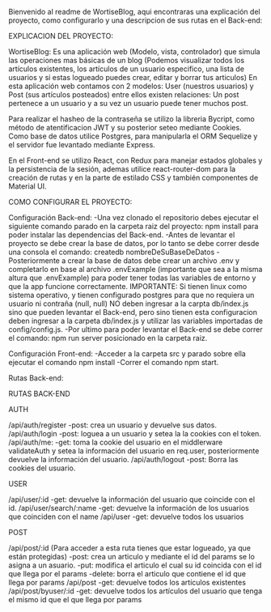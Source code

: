 Bienvenido al readme de WortiseBlog, aqui encontraras una explicación del proyecto, como configurarlo y una descripcion de sus rutas en el Back-end:

EXPLICACION DEL PROYECTO:

WortiseBlog: Es una aplicación web (Modelo, vista, controlador) que simula las operaciones mas básicas de un blog (Podemos visualizar todos los artículos existentes, los artículos de un usuario especifico, una lista de usuarios y si estas logueado puedes crear, editar y borrar tus articulos)
En esta aplicación web contamos con 2 modelos: User (nuestros usuarios) y Post (sus artículos posteados) entre ellos existen relaciones: 
Un post pertenece a un usuario y a su vez un usuario puede tener muchos post.

Para realizar el hasheo de la contraseña se utilizo la libreria Bycript, como método de atentificacion JWT y su posterior seteo mediante Cookies.
Como base de datos utilice Postgres, para manipularla el ORM Sequelize y el servidor fue levantado mediante Express.

En el Front-end se utilizo React, con Redux para manejar estados globales y la persistencia de la sesión, ademas utilice react-router-dom para la creación de rutas y en la parte de estilado CSS y también componentes de Material UI.

COMO CONFIGURAR EL PROYECTO:

Configuración Back-end:
-Una vez clonado el repositorio debes ejecutar el siguiente comando parado en la carpeta raiz del proyecto: npm install para poder instalar las dependencias del Back-end.
-Antes de levantar el proyecto se debe crear la base de datos, por lo tanto se debe correr desde una consola el comando: createdb nombreDeSuBaseDeDatos 
-Posteriormente a crear la base de datos debe crear un archivo .env y completarlo en base al archivo .envExample (importante que sea a la misma altura que .envExample) para poder tener todas las variables de entorno y que la app funcione correctamente. 
IMPORTANTE: Si tienen linux como sistema operativo, y tienen configurado postgres para que no requiera un usuario ni contraña (null, null) NO deben ingresar a la carpta db/index.js sino que pueden levantar el Back-end, pero sino tienen esta configuracion deben ingresar a la carpeta db/index.js y utilizar las variables importadas de config/config.js.
-Por ultimo para poder levantar el Back-end se debe correr el comando: npm run server posicionado en la carpeta raiz.

Configuración Front-end:
-Acceder a la carpeta src y parado sobre ella ejecutar el comando npm install
-Correr el comando npm start.

Rutas Back-end:

RUTAS BACK-END

AUTH

/api/auth/register
-post: crea un usuario y devuelve sus datos.
/api/auth/login
-post: loguea a un usuario y setea la la cookies con el token.
/api/auth/me:
-get: toma la cookie del usuario en el middlerware validateAuth y setea la información del usuario en req.user, posteriormente devuelve la información del usuario.
/api/auth/logout
-post: Borra las cookies del usuario.

USER

/api/user/:id 
-get: devuelve la información del usuario que coincide con el id.
/api/user/search/:name
-get: devuelve la información de los usuarios que coinciden con el name
/api/user
-get: devuelve todos los usuarios

POST 

/api/post/:id (Para acceder a esta ruta tienes que estar logueado, ya que están protegidas)
-post: crea un articulo y mediante el id del params se lo asigna a un asuario.
-put: modifica el articulo el cual su id coincida con el id que llega por el params
-delete: borra el articulo que contiene el id que llega por params
/api/post
-get: devuelve todos los artículos existentes
/api/post/byuser/:id
-get: devuelve todos los artículos del usuario que tenga el mismo id que el que llega por params











